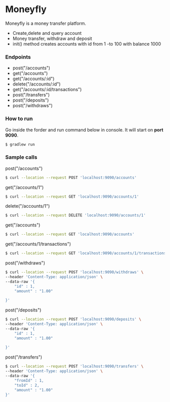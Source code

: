 # Moneyfly

Moneyfly is a money transfer platform.

  - Create,delete and query account
  - Money transfer, withdraw and deposit
  - init() method creates accounts with id from 1 -to 100 with balance 1000

### Endpoints
  - post("/accounts")
  - get("/accounts")
  - get("/accounts/:id")
  - delete("/accounts/:id")
  - get("/accounts/:id/transactions")
  - post("/transfers")
  - post("/deposits")
  - post("/withdraws")

### How to run
Go inside the forder and run command below in console. 
It will start on **port 9090**.
```sh
$ gradlew run
```

### Sample calls
post("/accounts")
```sh
$ curl --location --request POST 'localhost:9090/accounts' 
```
get("/accounts/1")
```sh
$ curl --location --request GET 'localhost:9090/accounts/1' 
```

delete("/accounts/1")
```sh
$ curl --location --request DELETE 'localhost:9090/accounts/1' 
```

get("/accounts")
```sh
$ curl --location --request GET 'localhost:9090/accounts' 
```

get("/accounts/1/transactions")
```sh
$ curl --location --request GET 'localhost:9090/accounts/1/transactions' 
```

post("/withdraws")
```sh
$ curl --location --request POST 'localhost:9090/withdraws' \
--header 'Content-Type: application/json' \
--data-raw '{
	"id" : 1,
	"amount" : "1.00"
	
}'
```

post("/deposits")
```sh
$ curl --location --request POST 'localhost:9090/deposits' \
--header 'Content-Type: application/json' \
--data-raw '{
	"id" : 1,
	"amount" : "1.00"
	
}'
```

post("/transfers")
```sh
$ curl --location --request POST 'localhost:9090/transfers' \
--header 'Content-Type: application/json' \
--data-raw '{
	"fromId" : 1,
	"toId" : 2,
	"amount" : "1.00"
}'
```

